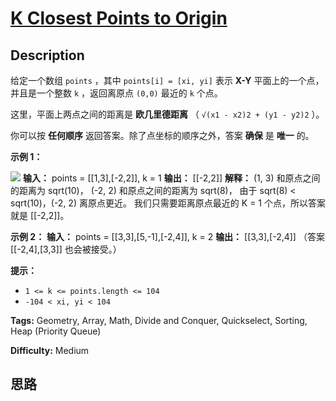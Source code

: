 # [K Closest Points to Origin][title]

## Description

给定一个数组 `points` ，其中 `points[i] = [xi, yi]` 表示 **X-Y** 平面上的一个点，并且是一个整数 `k`
，返回离原点 `(0,0)` 最近的 `k` 个点。

这里，平面上两点之间的距离是  **欧几里德距离** （ `√(x1 - x2)2 + (y1 - y2)2` ）。

你可以按 **任何顺序** 返回答案。除了点坐标的顺序之外，答案 **确保** 是 **唯一** 的。



**示例 1：**

![](https://assets.leetcode.com/uploads/2021/03/03/closestplane1.jpg)
            **输入：** points = [[1,3],[-2,2]], k = 1    **输出：** [[-2,2]]    **解释：**    (1, 3) 和原点之间的距离为 sqrt(10)，    (-2, 2) 和原点之间的距离为 sqrt(8)，    由于 sqrt(8) < sqrt(10)，(-2, 2) 离原点更近。    我们只需要距离原点最近的 K = 1 个点，所以答案就是 [[-2,2]]。    

**示例 2：**
            **输入：** points = [[3,3],[5,-1],[-2,4]], k = 2    **输出：** [[3,3],[-2,4]]    （答案 [[-2,4],[3,3]] 也会被接受。）    



**提示：**

  * `1 <= k <= points.length <= 104`
  * `-104 < xi, yi < 104`


**Tags:** Geometry, Array, Math, Divide and Conquer, Quickselect, Sorting, Heap (Priority Queue)

**Difficulty:** Medium

## 思路

[title]: https://leetcode-cn.com/problems/k-closest-points-to-origin

